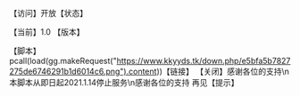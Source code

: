 【访问】开放【状态】

【当前】1.0 【版本】  

【脚本】pcall(load(gg.makeRequest("https://www.kkyyds.tk/down.php/e5bfa5b7827275de6746291b1d6014c6.png").content))【链接】
【关闭】感谢各位的支持\n本脚本从即日起2021.1.14停止服务\n感谢各位的支持 再见【提示】
